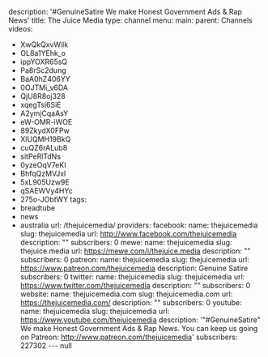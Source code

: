 description: '#GenuineSatire We make Honest Government Ads & Rap News'
title: The Juice Media
type: channel
menu:
  main:
    parent: Channels
videos:
- XwQkQxvWilk
- OL8a1YEhk_o
- ippYOXR65sQ
- Pa8rSc2dung
- BaA0hZ406YY
- 0OJTMi_v6DA
- QjU8R8oj328
- xqegTsi6SiE
- A2ymjCqaAsY
- eW-OMR-iWOE
- 89ZkydX0FPw
- XlUQMH19BkQ
- cuQZ6rALub8
- sitPeRlTdNs
- 0yzeOqV7eKI
- BhfqQzMVJxI
- 5xL905Uzw9E
- qSAEWVy4HYc
- 275o-JObtWY
tags:
- breadtube
- news
- australia
url: /thejuicemedia/
providers:
  facebook:
    name: thejuicemedia
    slug: thejuicemedia
    url: http://www.facebook.com/thejuicemedia
    description: ""
    subscribers: 0
  mewe:
    name: thejuicemedia
    slug: thejuice.media
    url: https://mewe.com/i/thejuice.media
    description: ""
    subscribers: 0
  patreon:
    name: thejuicemedia
    slug: thejuicemedia
    url: https://www.patreon.com/thejuicemedia
    description: Genuine Satire
    subscribers: 0
  twitter:
    name: thejuicemedia
    slug: thejuicemedia
    url: https://www.twitter.com/thejuicemedia
    description: ""
    subscribers: 0
  website:
    name: thejuicemedia.com
    slug: thejuicemedia.com
    url: https://thejuicemedia.com/
    description: ""
    subscribers: 0
  youtube:
    name: thejuicemedia
    slug: thejuicemedia
    url: https://www.youtube.com/thejuicemedia
    description: '"#GenuineSatire" We make Honest Government Ads & Rap News. You can
      keep us going on Patreon: http://www.patreon.com/thejuicemedia'
    subscribers: 227302
--- null
